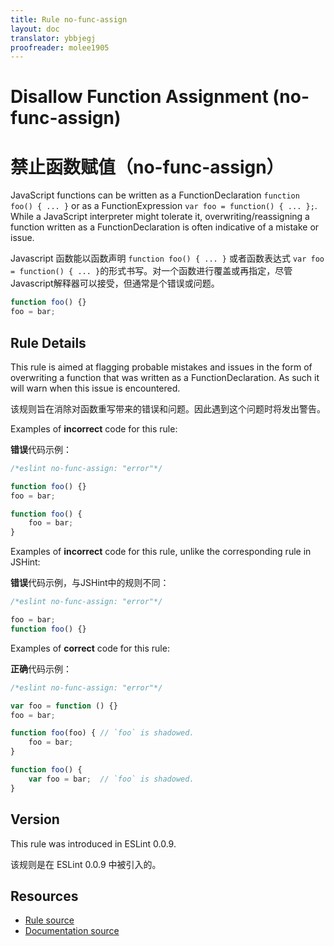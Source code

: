 ```yaml
---
title: Rule no-func-assign
layout: doc
translator: ybbjegj
proofreader: molee1905
---
```

<!-- Note: No pull requests accepted for this file. See README.md in the root directory for details. -->

# Disallow Function Assignment (no-func-assign)

# 禁止函数赋值（no-func-assign）

JavaScript functions can be written as a FunctionDeclaration `function foo() { ... }` or as a FunctionExpression `var foo = function() { ... };`. While a JavaScript interpreter might tolerate it, overwriting/reassigning a function written as a FunctionDeclaration is often indicative of a mistake or issue.

Javascript 函数能以函数声明 `function foo() { ... }` 或者函数表达式 `var foo = function() { ... }`的形式书写。对一个函数进行覆盖或再指定，尽管Javascript解释器可以接受，但通常是个错误或问题。

```js
function foo() {}
foo = bar;
```

## Rule Details

This rule is aimed at flagging probable mistakes and issues in the form of overwriting a function that was written as a FunctionDeclaration. As such it will warn when this issue is encountered.

该规则旨在消除对函数重写带来的错误和问题。因此遇到这个问题时将发出警告。

Examples of **incorrect** code for this rule:

**错误**代码示例：

```js
/*eslint no-func-assign: "error"*/

function foo() {}
foo = bar;

function foo() {
    foo = bar;
}
```

Examples of **incorrect** code for this rule, unlike the corresponding rule in JSHint:

**错误**代码示例，与JSHint中的规则不同：

```js
/*eslint no-func-assign: "error"*/

foo = bar;
function foo() {}
```

Examples of **correct** code for this rule:

**正确**代码示例：

```js
/*eslint no-func-assign: "error"*/

var foo = function () {}
foo = bar;

function foo(foo) { // `foo` is shadowed.
    foo = bar;
}

function foo() {
    var foo = bar;  // `foo` is shadowed.
}
```

## Version

This rule was introduced in ESLint 0.0.9.

该规则是在 ESLint 0.0.9 中被引入的。

## Resources

* [Rule source](https://github.com/eslint/eslint/tree/master/lib/rules/no-func-assign.js)
* [Documentation source](https://github.com/eslint/eslint/tree/master/docs/rules/no-func-assign.md)
